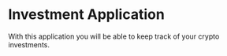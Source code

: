 # Investment Application

With this application you will be able to keep track of your crypto investments.
